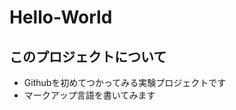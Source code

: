 Hello-World
======================

このプロジェクトについて
---------------------------

* Githubを初めてつかってみる実験プロジェクトです
* マークアップ言語を書いてみます

